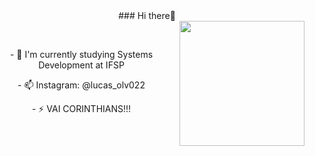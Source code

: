 <center>### Hi there👋
<div style="display: flex; align-items: center; gap: 10px;">
  <div>
    <p>- 🔭 I'm currently studying Systems Development at IFSP</p>
    <p>- 📫 Instagram: @lucas_olv022</p>
    <p>- ⚡ VAI CORINTHIANS!!!</p>
  </div>
  <div>
    <img src="https://github.com/user-attachments/assets/c6b763c1-ce9a-488e-8840-06e7f3544fcd" width="200px" />
  </div>
</div>
</center>
